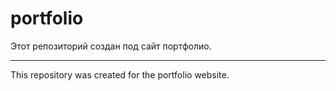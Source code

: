 # portfolio

Этот репозиторий создан под сайт портфолио.

---

This repository was created for the portfolio website.
